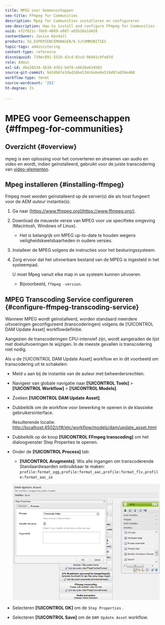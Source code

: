 ```yaml
---
title: MPEG voor Gemeenschappen
seo-title: FFmpeg for Communities
description: Mpeg for Communities installeren en configureren
seo-description: How to install and configure FFmpeg for Communities
uuid: ef2f821c-70e9-4889-a8d7-a93b10a1d428
contentOwner: Janice Kendall
products: SG_EXPERIENCEMANAGER/6.5/COMMUNITIES
topic-tags: administering
content-type: reference
discoiquuid: 739ec991-552b-42cd-85cd-984d1c9fe8fd
role: Admin
exl-id: dbe28334-3b38-4362-b4f8-e0630e634503
source-git-commit: 942db8fe3dad16be53dc6abe0e519d97a659e480
workflow-type: tm+mt
source-wordcount: '251'
ht-degree: 1%

---
```


# MPEG voor Gemeenschappen {#ffmpeg-for-communities}

## Overzicht {#overview}

mpeg is een oplossing voor het converteren en streamen van audio en video en wordt, indien geïnstalleerd, gebruikt voor de juiste transcodering van [video-elementen](../../help/sites-authoring/default-components-foundation.md#video).

## Mpeg installeren {#installing-ffmpeg}

Fmpeg moet worden geïnstalleerd op de server(s) die als host fungeert voor de AEM *auteur* instantie(s).

1. Ga naar [https://www.ffmpeg.org](https://www.ffmpeg.org/).
1. Download de nieuwste versie van MPEG voor uw specifieke omgeving (Macintosh, Windows of Linux).

   * Het is belangrijk om MPEG up-to-date te houden wegens veiligheidskwetsbaarheden in oudere versies.

1. Installeer de MPEG volgens de instructies voor het besturingssysteem.

1. Zorg ervoor dat het uitvoerbare bestand van de MPEG is ingesteld in het systeempad.

   U moet Mpeg vanuit elke map in uw systeem kunnen uitvoeren.

   * Bijvoorbeeld, `ffmpeg -version`.

## MPEG Transcoding Service configureren {#configure-ffmpeg-transcoding-service}

Wanneer MPEG wordt geïnstalleerd, worden standaard meerdere uitvoeringen geconfigureerd (transcoderingen) volgens de [!UICONTROL DAM Update Asset] workflowdefinitie.

Aangezien de transcoderingen CPU-intensief zijn, wordt aangeraden de lijst met doeluitvoeringen te wijzigen. In de meeste gevallen is transcodering niet nodig.

Als u de [!UICONTROL DAM Update Asset] workflow en in dit voorbeeld om transcodering uit te schakelen:

* Meld u aan bij de instantie van de auteur met beheerdersrechten.
* Navigeer van globale navigatie naar **[!UICONTROL Tools]** > **[!UICONTROL Workflow]** > **[!UICONTROL Models]**.
* Zoeken **[!UICONTROL DAM Update Asset]**.
* Dubbelklik om de workflow voor bewerking te openen in de klassieke gebruikersinterface.

   Resulterende locatie: [http://localhost:4502/cf#/etc/workflow/models/dam/update_asset.html](http://localhost:4502/cf#/etc/workflow/models/dam/update_asset.html)

* Dubbelklik op de knop **[!UICONTROL FFmpeg transcoding]** om het dialoogvenster Step Properties te openen.
* Onder de **[!UICONTROL Process]** tab:

   * **[!UICONTROL Arugments]**: Wis alle ingangen om transcoderende Standaardwaarden onbruikbaar te maken: `profile:format_ogg,profile:format_aac,profile:format_flv,profile:format_aac_ie`

   ![configure-ffmpeg](assets/configure-ffmpeg.png)

* Selecteren **[!UICONTROL OK]** om de `Step Properties` .

* Selecteren **[!UICONTROL Save]** om de `DAM Update Asset` workflow.
